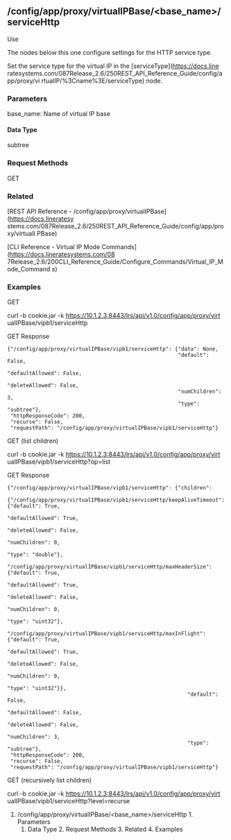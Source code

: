 ## /config/app/proxy/virtualIPBase/<base_name>/serviceHttp

Use

The nodes below this one configure settings for the HTTP service type.

Set the service type for the virtual IP in the [serviceType](https://docs.line
ratesystems.com/087Release_2.6/250REST_API_Reference_Guide/config/app/proxy/vi
rtualIP/%3Cname%3E/serviceType) node.

### Parameters

base_name: Name of virtual IP base

#### Data Type

subtree

### Request Methods

GET

### Related

[REST API Reference - /config/app/proxy/virtualIPBase](https://docs.lineratesy
stems.com/087Release_2.6/250REST_API_Reference_Guide/config/app/proxy/virtualI
PBase)

[CLI Reference - Virtual IP Mode Commands](https://docs.lineratesystems.com/08
7Release_2.6/200CLI_Reference_Guide/Configure_Commands/Virtual_IP_Mode_Command
s)

### Examples

GET

curl -b cookie.jar -k https://10.1.2.3:8443/lrs/api/v1.0/config/app/proxy/virt
ualIPBase/vipb1/serviceHttp

GET Response

    
    {"/config/app/proxy/virtualIPBase/vipb1/serviceHttp": {"data": None,
                                                           "default": False,
                                                           "defaultAllowed": False,
                                                           "deleteAllowed": False,
                                                           "numChildren": 3,
                                                           "type": "subtree"},
     "httpResponseCode": 200,
     "recurse": False,
     "requestPath": "/config/app/proxy/virtualIPBase/vipb1/serviceHttp"}
    

GET (list children)

curl -b cookie.jar -k https://10.1.2.3:8443/lrs/api/v1.0/config/app/proxy/virt
ualIPBase/vipb1/serviceHttp?op=list

GET Response

    
    {"/config/app/proxy/virtualIPBase/vipb1/serviceHttp": {"children": 
            {"/config/app/proxy/virtualIPBase/vipb1/serviceHttp/keepAliveTimeout": {"default": True,
                                                                                      "defaultAllowed": True,
                                                                                      "deleteAllowed": False,
                                                                                      "numChildren": 0,
                                                                                      "type": "double"},
             "/config/app/proxy/virtualIPBase/vipb1/serviceHttp/maxHeaderSize": {"default": True,
                                                                                   "defaultAllowed": True,
                                                                                   "deleteAllowed": False,
                                                                                   "numChildren": 0,
                                                                                   "type": "uint32"},
             "/config/app/proxy/virtualIPBase/vipb1/serviceHttp/maxInFlight": {"default": True,
                                                                                 "defaultAllowed": True,
                                                                                 "deleteAllowed": False,
                                                                                 "numChildren": 0,
                                                                                 "type": "uint32"}},
                                                              "default": False,
                                                              "defaultAllowed": False,
                                                              "deleteAllowed": False,
                                                              "numChildren": 3,
                                                              "type": "subtree"},
     "httpResponseCode": 200,
     "recurse": False,
     "requestPath": "/config/app/proxy/virtualIPBase/vipb1/serviceHttp"}
    

GET (recursively list children)

curl -b cookie.jar -k https://10.1.2.3:8443/lrs/api/v1.0/config/app/proxy/virt
ualIPBase/vipb1/serviceHttp?level=recurse

  1. /config/app/proxy/virtualIPBase/<base_name>/serviceHttp
    1. Parameters
      1. Data Type
    2. Request Methods
    3. Related
    4. Examples

